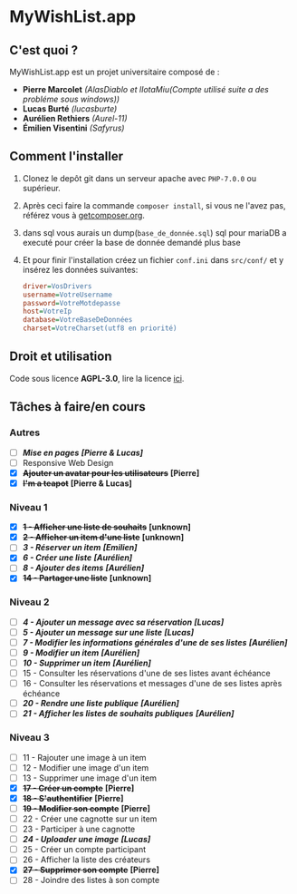 # MyWishList.app

## C'est quoi ?

MyWishList.app est un projet universitaire composé de :
+ **Pierre Marcolet** *(AlasDiablo et lIotaMiu(Compte utilisé suite a des probléme sous windows))*
+ **Lucas Burté** *(lucasburte)*
+ **Aurélien Rethiers** *(Aurel-11)*
+ **Émilien Visentini** *(Safyrus)*

## Comment l'installer

1) Clonez le depôt git dans un serveur apache avec `PHP-7.0.0` ou supérieur.

2) Après ceci faire la commande `composer install`, si vous ne l'avez pas, référez vous à [getcomposer.org](https://getcomposer.org/).

3) dans sql vous aurais un dump(`base_de_donnée.sql`) sql pour mariaDB a executé pour créer la base de donnée demandé plus base

4) Et pour finir l'installation créez un fichier `conf.ini` dans `src/conf/` et y insérez les données suivantes:
    ```ini
    driver=VosDrivers
    username=VotreUsername
    password=VotreMotdepasse
    host=VotreIp
    database=VotreBaseDeDonnées
    charset=VotreCharset(utf8 en priorité)
    ```

## Droit et utilisation

Code sous licence **AGPL-3.0**, lire la licence [ici](https://github.com/AlasDiablo/php-project-2019/blob/master/LICENSE).

## Tâches à faire/en cours

### Autres

+ [ ] ***Mise en pages***  ***[Pierre & Lucas]***
+ [ ] Responsive Web Design
+ [x] **~~Ajouter un avatar pour les utilisateurs~~** **[Pierre]**
+ [x] **~~I'm a teapot~~** **[Pierre & Lucas]**

### Niveau 1

+ [x] **~~1 - Afficher une liste de souhaits~~** **[unknown]**
+ [x] **~~2 - Afficher un item d'une liste~~** **[unknown]**
+ [ ] ***3 - Réserver un item*** ***[Emilien]***
+ [x] ***6 - Créer une liste*** ***[Aurélien]***
+ [ ] ***8 - Ajouter des items*** ***[Aurélien]***
+ [x] **~~14 - Partager une liste~~** **[unknown]**

### Niveau 2

+ [ ] ***4 - Ajouter un message avec sa réservation*** ***[Lucas]***
+ [ ] ***5 - Ajouter un message sur une liste*** ***[Lucas]***
+ [ ] ***7 - Modifier les informations générales d'une de ses listes*** ***[Aurélien]***
+ [ ] ***9 - Modifier un item*** ***[Aurélien]***
+ [ ] ***10 - Supprimer un item*** ***[Aurélien]***
+ [ ] 15 - Consulter les réservations d'une de ses listes avant échéance
+ [ ] 16 - Consulter les réservations et messages d'une de ses listes après échéance
+ [ ] ***20 - Rendre une liste publique*** ***[Aurélien]***
+ [ ] ***21 - Afficher les listes de souhaits publiques*** ***[Aurélien]***

### Niveau 3

+ [ ] 11 - Rajouter une image à un item
+ [ ] 12 - Modifier une image d'un item
+ [ ] 13 - Supprimer une image d'un item
+ [x] **~~17 - Créer un compte~~** **[Pierre]**
+ [x] **~~18 - S'authentifier~~** **[Pierre]**
+ [ ] **~~19 - Modifier son compte~~** **[Pierre]**
+ [ ] 22 - Créer une cagnotte sur un item
+ [ ] 23 - Participer à une cagnotte
+ [ ] ***24 - Uploader une image*** ***[Lucas]***
+ [ ] 25 - Créer un compte participant
+ [ ] 26 - Afficher la liste des créateurs 
+ [x] **~~27 - Supprimer son compte~~** **[Pierre]**
+ [ ] 28 - Joindre des listes à son compte
